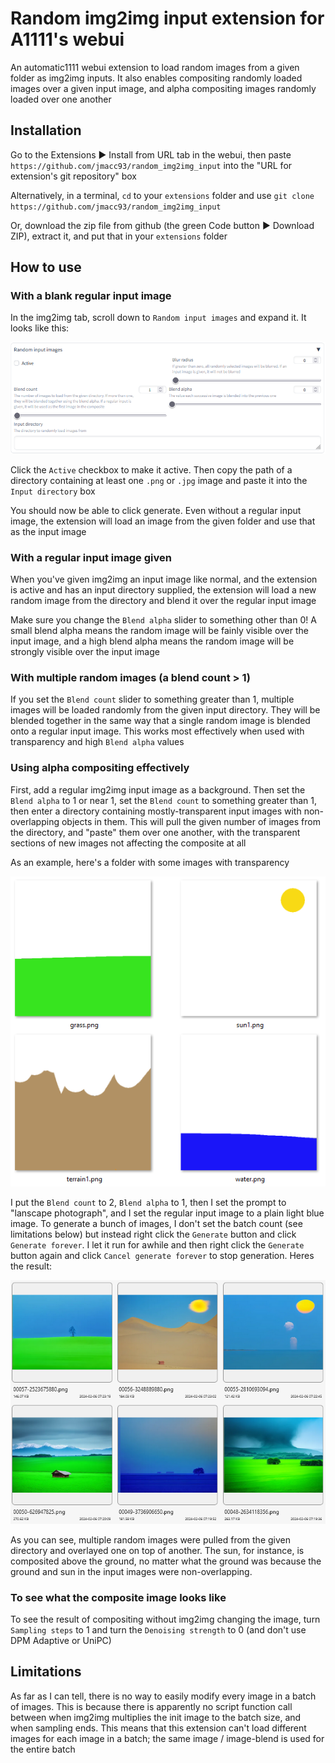 # Random img2img input extension for A1111's webui

An automatic1111 webui extension to load random images from a given folder as img2img inputs. It also enables compositing randomly loaded images over a given input image, and alpha compositing images randomly loaded over one another

## Installation

Go to the Extensions ▶ Install from URL tab in the webui, then paste `https://github.com/jmacc93/random_img2img_input` into the "URL for extension's git repository" box

Alternatively, in a terminal, `cd` to your `extensions` folder and use `git clone https://github.com/jmacc93/random_img2img_input`

Or, download the zip file from github (the green Code button ▶ Download ZIP), extract it, and put that in your `extensions` folder

## How to use

### With a blank regular input image

In the img2img tab, scroll down to `Random input images` and expand it. It looks like this:

![](./images/ui_component.png)

Click the `Active` checkbox to make it active. Then copy the path of a directory containing at least one `.png` or `.jpg` image and paste it into the `Input directory` box

You should now be able to click generate. Even without a regular input image, the extension will load an image from the given folder and use that as the input image

### With a regular input image given

When you've given img2img an input image like normal, and the extension is active and has an input directory supplied, the extension will load a new random image from the directory and blend it over the regular input image

Make sure you change the `Blend alpha` slider to something other than 0! A small blend alpha means the random image will be fainly visible over the input image, and a high blend alpha means the random image will be strongly visible over the input image

### With multiple random images (a blend count > 1)

If you set the `Blend count` slider to something greater than 1, multiple images will be loaded randomly from the given input directory. They will be blended together in the same way that a single random image is blended onto a regular input image. This works most effectively when used with transparency and high `Blend alpha` values

### Using alpha compositing effectively

First, add a regular img2img input image as a background. Then set the `Blend alpha` to 1 or near 1, set the `Blend count` to something greater than 1, then enter a directory containing mostly-transparent input images with non-overlapping objects in them. This will pull the given number of images from the directory, and "paste" them over one another, with the transparent sections of new images not affecting the composite at all

As an example, here's a folder with some images with transparency

![](./images/alpha_composite_samples.png)

I put the `Blend count` to 2, `Blend alpha` to 1, then I set the prompt to "lanscape photograph", and I set the regular input image to a plain light blue image. To generate a bunch of images, I don't set the batch count (see limitations below) but instead right click the `Generate` button and click `Generate forever`. I let it run for awhile and then right click the `Generate` button again and click `Cancel generate forever` to stop generation. Heres the result:

![](./images/composite_result.png)

As you can see, multiple random images were pulled from the given directory and overlayed one on top of another. The sun, for instance, is composited above the ground, no matter what the ground was because the ground and sun in the input images were non-overlapping.

### To see what the composite image looks like

To see the result of compositing without img2img changing the image, turn `Sampling steps` to 1 and turn the `Denoising strength` to 0 (and don't use DPM Adaptive or UniPC)

## Limitations

As far as I can tell, there is no way to easily modify every image in a batch of images. This is because there is apparently no script function call between when img2img multiplies the init image to the batch size, and when sampling ends. This means that this extension can't load different images for each image in a batch; the same image / image-blend is used for the entire batch
